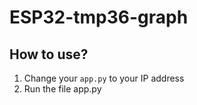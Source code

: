 # ESP32-tmp36-graph

## How to use?

1. Change your `app.py` to your IP address
2. Run the file app.py
